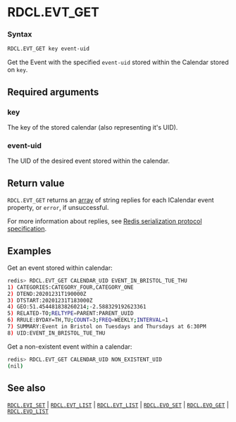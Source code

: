 # RDCL.EVT_GET

### Syntax
```bash
RDCL.EVT_GET key event-uid
```

Get the Event with the specified `event-uid` stored within the Calendar stored on `key`.

## Required arguments

### key
The key of the stored calendar (also representing it's UID).

### event-uid
The UID of the desired event stored within the calendar.

## Return value 

`RDCL.EVT_GET` returns an [array](https://redis.io/docs/reference/protocol-spec/#arrays) of string replies for each ICalendar event property, or `error`, if unsuccessful.

For more information about replies, see [Redis serialization protocol specification](https://redis.io/docs/reference/protocol-spec). 

## Examples

Get an event stored within calendar:
```bash
redis> RDCL.EVT_GET CALENDAR_UID EVENT_IN_BRISTOL_TUE_THU
1) CATEGORIES:CATEGORY_FOUR,CATEGORY_ONE
2) DTEND:20201231T190000Z
3) DTSTART:20201231T183000Z
4) GEO:51.454481838260214;-2.588329192623361
5) RELATED-TO;RELTYPE=PARENT:PARENT_UUID
6) RRULE:BYDAY=TH,TU;COUNT=3;FREQ=WEEKLY;INTERVAL=1
7) SUMMARY:Event in Bristol on Tuesdays and Thursdays at 6:30PM
8) UID:EVENT_IN_BRISTOL_TUE_THU
```

Get a non-existent event within a calendar:
```bash
redis> RDCL.EVT_GET CALENDAR_UID NON_EXISTENT_UID
(nil)
```

## See also

[`RDCL.EVI_SET`](rdcl.evi_set.md) | [`RDCL.EVT_LIST`](rdcl.evt_list.md) | [`RDCL.EVT_LIST`](rdcl.evt_list.md) | [`RDCL.EVO_SET`](rdcl.evo_set.md) | [`RDCL.EVO_GET`](rdcl.evo_get.md) | [`RDCL.EVO_LIST`](rdcl.evo_list.md)
